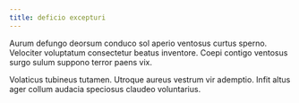 ```yaml
---
title: deficio excepturi
---
```


Aurum defungo deorsum conduco sol aperio ventosus curtus sperno. Velociter voluptatum consectetur beatus inventore. Coepi contigo ventosus surgo sulum suppono terror paens vix.

Volaticus tubineus tutamen. Utroque aureus vestrum vir ademptio. Infit altus ager collum audacia speciosus claudeo voluntarius.